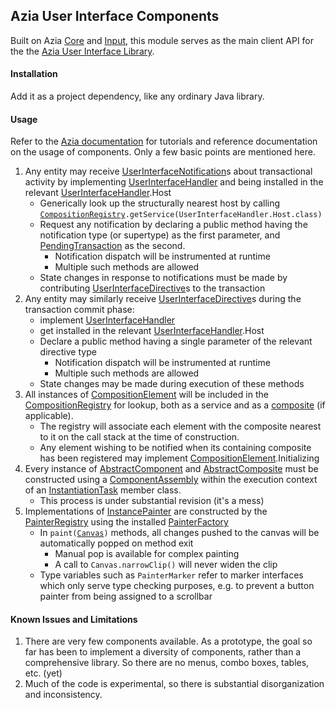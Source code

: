 Azia User Interface Components
------------------------------

Built on Azia [Core] and [Input], this module serves as the main 
client API for the the [Azia User Interface Library][parent].

[Core]: https://github.com/byron-hawkins/org.hawkinssoftware.azia-core/blob/master/azia-core/README.md
[Input]: https://github.com/byron-hawkins/org.hawkinssoftware.azia-input/blob/master/azia-input/README.md
[parent]: https://github.com/byron-hawkins/org.hawkinssoftware.azia/blob/master/azia/README.md


#### Installation

Add it as a project dependency, like any ordinary Java library.

#### Usage

Refer to the [Azia documentation][website] for tutorials and
reference documentation on the usage of components. Only a few 
basic points are mentioned here.

1. Any entity may receive [UserInterfaceNotification]s about 
   transactional activity by implementing [UserInterfaceHandler]
   and being installed in the relevant [UserInterfaceHandler].Host
    * Generically look up the structurally nearest host by calling 
      <code>[CompositionRegistry].getService(UserInterfaceHandler.Host.class)</code>
    * Request any notification by declaring a public method
      having the notification type (or supertype) as the first
      parameter, and [PendingTransaction] as the second.
       + Notification dispatch will be instrumented at runtime
       + Multiple such methods are allowed
    * State changes in response to notifications must be made by 
      contributing [UserInterfaceDirective]s to the transaction
1. Any entity may similarly receive [UserInterfaceDirective]s 
   during the transaction commit phase:
    * implement [UserInterfaceHandler] 
    * get installed in the relevant [UserInterfaceHandler].Host
    * Declare a public method having a single parameter of the
      relevant directive type 
       + Notification dispatch will be instrumented at runtime
       + Multiple such methods are allowed
    * State changes may be made during execution of these methods
1. All instances of [CompositionElement] will be included in the 
   [CompositionRegistry] for lookup, both as a service and as a
   [composite][AbstractComposite] (if applicable). 
    * The registry will associate each element with the composite
      nearest to it on the call stack at the time of construction.
    * Any element wishing to be notified when its containing 
      composite has been registered may implement 
      [CompositionElement].Initializing
1. Every instance of [AbstractComponent] and [AbstractComposite]
   must be constructed using a [ComponentAssembly] within the 
   execution context of an [InstantiationTask] member class.
    * This process is under substantial revision (it's a mess)
1. Implementations of [InstancePainter] are constructed by the
   [PainterRegistry] using the installed [PainterFactory]
    * In <code>paint([Canvas])</code> methods, all changes pushed 
      to the canvas will be automatically popped on method exit
       + Manual pop is available for complex painting
       + A call to `Canvas.narrowClip()` will never widen the clip
    * Type variables such as `PainterMarker` refer to marker 
      interfaces which only serve type checking purposes, e.g. to 
      prevent a button painter from being assigned to a scrollbar

[website]: http://www.hawkinssoftware.net/oss/azia
[AbstractComponent]: https://github.com/byron-hawkins/org.hawkinssoftware.azia-ui/blob/master/azia-ui/src/main/java/org/hawkinssoftware/azia/ui/component/AbstractComponent.java
[AbstractComposite]: https://github.com/byron-hawkins/org.hawkinssoftware.azia-ui/blob/master/azia-ui/src/main/java/org/hawkinssoftware/azia/ui/component/composition/AbstractComposite.java
[Canvas]: https://github.com/byron-hawkins/org.hawkinssoftware.azia-ui/blob/master/azia-ui/src/main/java/org/hawkinssoftware/azia/ui/paint/canvas/Canvas.java
[ComponentAssembly]: https://github.com/byron-hawkins/org.hawkinssoftware.azia-ui/blob/master/azia-ui/src/main/java/org/hawkinssoftware/azia/ui/component/ComponentAssembly.java
[CompositionElement]: https://github.com/byron-hawkins/org.hawkinssoftware.azia-ui/blob/master/azia-ui/src/main/java/org/hawkinssoftware/azia/ui/component/composition/CompositionElement.java
[CompositionRegistry]: https://github.com/byron-hawkins/org.hawkinssoftware.azia-ui/blob/master/azia-ui/src/main/java/org/hawkinssoftware/azia/ui/component/composition/CompositionRegistry.java
[InstancePainter]: https://github.com/byron-hawkins/org.hawkinssoftware.azia-ui/blob/master/azia-ui/src/main/java/org/hawkinssoftware/azia/ui/paint/InstancePainter.java
[InstantiationTask]: https://github.com/byron-hawkins/org.hawkinssoftware.azia-core/blob/master/azia-core/src/main/java/org/hawkinssoftware/azia/core/action/InstantiationTask.java
[PainterFactory]: https://github.com/byron-hawkins/org.hawkinssoftware.azia-ui/blob/master/azia-ui/src/main/java/org/hawkinssoftware/azia/ui/paint/PainterFactory.java
[PainterRegistry]: https://github.com/byron-hawkins/org.hawkinssoftware.azia-ui/blob/master/azia-ui/src/main/java/org/hawkinssoftware/azia/ui/paint/PainterRegistry.java
[PendingTransaction]: https://github.com/byron-hawkins/org.hawkinssoftware.azia-core/blob/master/azia-core/src/main/java/org/hawkinssoftware/azia/core/action/UserInterfaceTransaction.java
[UserInterfaceHandler]: https://github.com/byron-hawkins/org.hawkinssoftware.azia-ui/blob/master/azia-ui/src/main/java/org/hawkinssoftware/azia/ui/component/UserInterfaceHandler.java
[UserInterfaceNotification]: https://github.com/byron-hawkins/org.hawkinssoftware.azia-core/blob/master/azia-core/src/main/java/org/hawkinssoftware/azia/core/action/UserInterfaceNotification.java
[UserInterfaceDirective]: https://github.com/byron-hawkins/org.hawkinssoftware.azia-core/blob/master/azia-core/src/main/java/org/hawkinssoftware/azia/core/action/UserInterfaceDirective.java

#### Known Issues and Limitations

1. There are very few components available. As a prototype, the
   goal so far has been to implement a diversity of components,
   rather than a comprehensive library. So there are no menus, 
   combo boxes, tables, etc. (yet)
1. Much of the code is experimental, so there is substantial
   disorganization and inconsistency. 